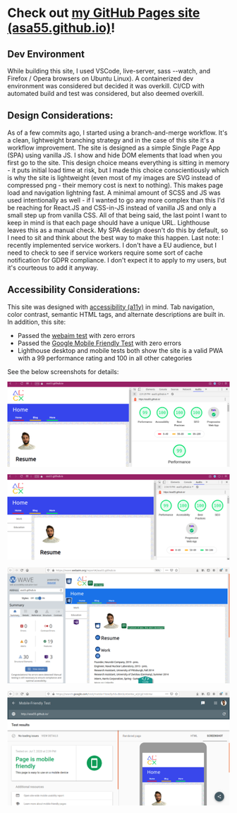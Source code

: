 # Check out [my GitHub Pages site (asa55.github.io)](https://asa55.github.io)!

## Dev Environment
While building this site, I used VSCode, live-server, sass --watch, and Firefox / Opera browsers on Ubuntu Linux). A containerized dev environment was considered but decided it was overkill. CI/CD with automated build and test was considered, but also deemed overkill.

## Design Considerations:
As of a few commits ago, I started using a branch-and-merge workflow. It's a clean, lightweight branching strategy and in the case of this site it's a workflow improvement.
The site is designed as a simple Single Page App (SPA) using vanilla JS. I show and hide DOM elements that load when you first go to the site. This design choice means everything is sitting in memory - it puts initial load time at risk, but I made this choice conscientiously which is why the site is lightweight (even most of my images are SVG instead of compressed png - their memory cost is next to nothing). This makes page load and navigation lightning fast. A minimal amount of SCSS and JS was used intentionally as well - if I wanted to go any more complex than this I'd be reaching for React.JS and CSS-in-JS instead of vanilla JS and only a small step up from vanilla CSS.
All of that being said, the last point I want to keep in mind is that each page should have a unique URL. Lighthouse leaves this as a manual check. My SPA design doesn't do this by default, so I need to sit and think about the best way to make this happen.
Last note: I recently implemented service workers. I don't have a EU audience, but I need to check to see if service workers require some sort of cache notification for GDPR compliance. I don't expect it to apply to my users, but it's courteous to add it anyway.

## Accessibility Considerations:
This site was designed with [accessibility (a11y)](https://developer.mozilla.org/en-US/docs/Learn/Accessibility/What_is_accessibility) in mind. Tab navigation, color contrast, semantic HTML tags, and alternate descriptions are built in. In addition, this site:
* Passed the [webaim test](https://wave.webaim.org/report#/asa55.github.io) with zero errors
* Passed the [Google Mobile Friendly Test](https://search.google.com/test/mobile-friendly?id=d8ASLH0eMw_aQCgE14XnIw) with zero errors
* Lighthouse desktop and mobile tests both show the site is a valid PWA with a 99 performance rating and 100 in all other categories

See the below screenshots for details:

![Lighthouse Mobile Report](assets/images/LighthouseMobileScore.png)

![Lighthouse Desktop Report](assets/images/LighthouseDesktopScore.png)

![WAVE WebAIM Report](assets/images/WAVEwebaccessible.png)

![Google Mobile Friendly Report](assets/images/GoogleMobileFriendlyTest.png)